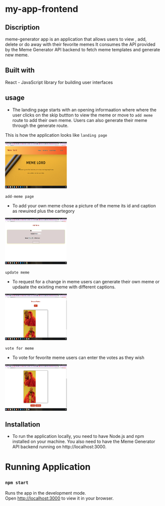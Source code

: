 # my-app-frontend
## Discription

meme-generator app is an application that allows users to view ,  add, delete or do away with their fevorite memes It consumes the API provided by the Meme Generator API backend to fetch meme templates and generate new meme.

## Built with
React - JavaScript library for building user interfaces



## usage

* The landing page starts with an opening informaation where where the user clicks on the skip buttton to view the meme or move to `add meme` route to add their own meme. Users can also generate their meme through the generate route.

This is how the application looks like 
`landing page `

<img src="./src/img/landing page.png"  width="200" height="150"/>

`add-meme page`
* To add your own meme chose a picture of the meme its id and caption as rewuired plus the cartegory

<img src="/src/img/add-meme.png" width="200" height="150"/>

`update meme`
* To request for a change in meme users can generate their own meme or updaate the exixting meme with different captions.

<img src="/src/img/update meme.png" width="200" height="150"/>

`vote for meme`
* To vote for fevorite meme users can enter the votes as they wish
<img src="/src/img/vote for meme.png" width="200" height="150"/>

## Installation

* To run the application locally, you need to have Node.js and npm installed on your machine. You also need to have the Meme Generator API backend running on http://localhost:3000.


# Running Application

### `npm start`

Runs the app in the development mode.\
Open [http://localhost:3000](http://localhost:3000) to view it in your browser.





